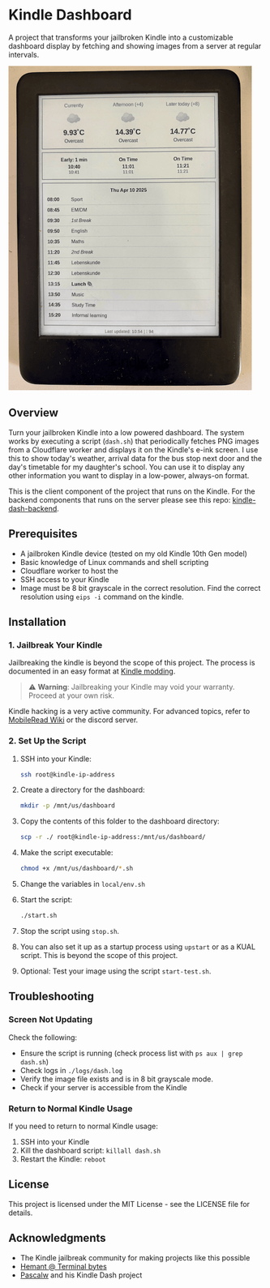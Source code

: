 # Kindle Dashboard

A project that transforms your jailbroken Kindle into a customizable dashboard display by fetching and showing images from a server at regular intervals.

![Kindle Dashboard Example](dashboard.png)

## Overview

Turn your jailbroken Kindle into a low powered dashboard. The system works by executing a script (`dash.sh`) that periodically fetches PNG images from a Cloudflare worker and displays it on the Kindle's e-ink screen. I use this to show today's weather, arrival data for the bus stop next door and the day's timetable for my daughter's school. You can use it to display any other information you want to display in a low-power, always-on format.

This is the client component of the project that runs on the Kindle. For the backend components that runs on the server please see this repo: [kindle-dash-backend](https://github.com/samkhawase/school-dash-backend).

## Prerequisites

- A jailbroken Kindle device (tested on my old Kindle 10th Gen model)
- Basic knowledge of Linux commands and shell scripting
- Cloudflare worker to host the 
- SSH access to your Kindle
- Image must be 8 bit grayscale in the correct resolution. 
  Find the correct resolution using `eips -i` command on the kindle.


## Installation

### 1. Jailbreak Your Kindle

Jailbreaking the kindle is beyond the scope of this project. The process is documented in an easy format at [Kindle modding](https://kindlemodding.org/).

> ⚠️ **Warning**: Jailbreaking your Kindle may void your warranty. Proceed at your own risk.

Kindle hacking is a very active community. For advanced topics, refer to [MobileRead Wiki](https://wiki.mobileread.com/wiki/Kindle_Hacks_Information) or the discord server.

### 2. Set Up the Script

1. SSH into your Kindle:
   ```bash
   ssh root@kindle-ip-address
   ```

2. Create a directory for the dashboard:
   ```bash
   mkdir -p /mnt/us/dashboard
   ```

3. Copy the contents of this folder to the dashboard directory:
   ```bash
   scp -r ./ root@kindle-ip-address:/mnt/us/dashboard/
   ```

4. Make the script executable:
   ```bash
   chmod +x /mnt/us/dashboard/*.sh
   ```

5. Change the variables in `local/env.sh`

6. Start the script:
   ```bash
   ./start.sh
   ```
7. Stop the script using `stop.sh`.

8. You can also set it up as a startup process using `upstart` or as a KUAL script. This is beyond the scope of this project.

9. Optional: Test your image using the script `start-test.sh`.


## Troubleshooting

### Screen Not Updating

Check the following:
- Ensure the script is running (check process list with `ps aux | grep dash.sh`)
- Check logs in `./logs/dash.log`
- Verify the image file exists and is in 8 bit grayscale mode.
- Check if your server is accessible from the Kindle

### Return to Normal Kindle Usage

If you need to return to normal Kindle usage:
1. SSH into your Kindle
2. Kill the dashboard script: `killall dash.sh`
3. Restart the Kindle: `reboot`


## License

This project is licensed under the MIT License - see the LICENSE file for details.

## Acknowledgments

- The Kindle jailbreak community for making projects like this possible
- [Hemant @ Terminal bytes](https://github.com/terminalbytes/kindle-dashboard)
- [Pascalw](https://github.com/pascalw/kindle-dash) and his Kindle Dash project

